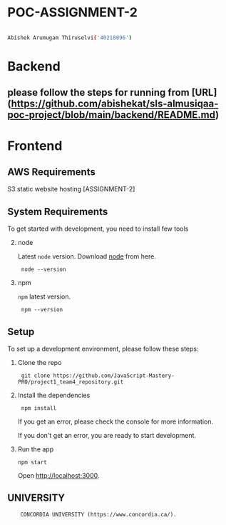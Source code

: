 # POC-ASSIGNMENT-2

```bash

Abishek Arumugam Thiruselvi('40218896')

```
# Backend

## please follow the steps for running from [URL] (https://github.com/abishekat/sls-almusiqaa-poc-project/blob/main/backend/README.md)

# Frontend

## AWS Requirements

S3 static website hosting [ASSIGNMENT-2]

## System Requirements

To get started with development, you need to install few tools

2. node

   Latest `node` version. Download [node](https://nodejs.org/en/download/) from here.

   ```shell
    node --version
   ```

3. npm

   `npm` latest version.

   ```shell
    npm --version
   ```

## Setup

To set up a development environment, please follow these steps:

1. Clone the repo

   ```shell
    git clone https://github.com/JavaScript-Mastery-PRO/project1_team4_repository.git
   ```

2. Install the dependencies

   ```shell
    npm install
   ```

   If you get an error, please check the console for more information.

   If you don't get an error, you are ready to start development.

3. Run the app

   ```shell
   npm start
   ```

   Open [http://localhost:3000](http://localhost:3000).

## UNIVERSITY
```shell
    CONCORDIA UNIVERSITY (https://www.concordia.ca/).
   ```
